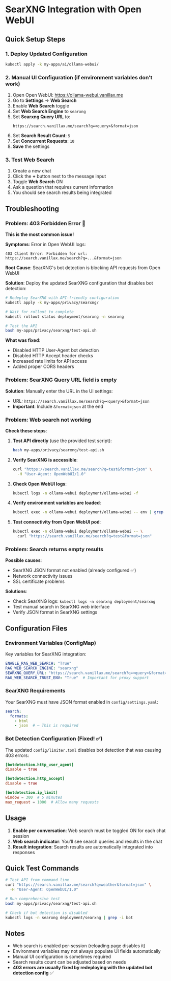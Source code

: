 # SearXNG Integration with Open WebUI

## Quick Setup Steps

### 1. Deploy Updated Configuration
```bash
kubectl apply -k my-apps/ai/ollama-webui/
```

### 2. Manual UI Configuration (if environment variables don't work)
1. Open Open WebUI: https://ollama-webui.vanillax.me
2. Go to **Settings** → **Web Search**
3. Enable **Web Search** toggle
4. Set **Web Search Engine** to `searxng`
5. Set **Searxng Query URL** to: 
   ```
   https://search.vanillax.me/search?q=<query>&format=json
   ```
6. Set **Search Result Count**: `5`
7. Set **Concurrent Requests**: `10`
8. **Save** the settings

### 3. Test Web Search
1. Create a new chat
2. Click the **+** button next to the message input
3. Toggle **Web Search** ON
4. Ask a question that requires current information
5. You should see search results being integrated

## Troubleshooting

### Problem: 403 Forbidden Error 🚨
**This is the most common issue!**

**Symptoms**: Error in Open WebUI logs:
```
403 Client Error: Forbidden for url: https://search.vanillax.me/search?q=...&format=json
```

**Root Cause**: SearXNG's bot detection is blocking API requests from Open WebUI

**Solution**: Deploy the updated SearXNG configuration that disables bot detection:
```bash
# Redeploy SearXNG with API-friendly configuration
kubectl apply -k my-apps/privacy/searxng/

# Wait for rollout to complete
kubectl rollout status deployment/searxng -n searxng

# Test the API
bash my-apps/privacy/searxng/test-api.sh
```

**What was fixed**:
- Disabled HTTP User-Agent bot detection
- Disabled HTTP Accept header checks  
- Increased rate limits for API access
- Added proper CORS headers

### Problem: SearXNG Query URL field is empty
**Solution**: Manually enter the URL in the UI settings:
- URL: `https://search.vanillax.me/search?q=<query>&format=json`
- **Important**: Include `&format=json` at the end

### Problem: Web search not working
**Check these steps**:

1. **Test API directly** (use the provided test script):
   ```bash
   bash my-apps/privacy/searxng/test-api.sh
   ```

2. **Verify SearXNG is accessible**:
   ```bash
   curl "https://search.vanillax.me/search?q=test&format=json" \
     -H "User-Agent: OpenWebUI/1.0"
   ```

3. **Check Open WebUI logs**:
   ```bash
   kubectl logs -n ollama-webui deployment/ollama-webui -f
   ```

4. **Verify environment variables are loaded**:
   ```bash
   kubectl exec -n ollama-webui deployment/ollama-webui -- env | grep RAG
   ```

5. **Test connectivity from Open WebUI pod**:
   ```bash
   kubectl exec -n ollama-webui deployment/ollama-webui -- \
     curl "https://search.vanillax.me/search?q=test&format=json"
   ```

### Problem: Search returns empty results
**Possible causes**:
- SearXNG JSON format not enabled (already configured ✅)
- Network connectivity issues
- SSL certificate problems

**Solutions**:
- Check SearXNG logs: `kubectl logs -n searxng deployment/searxng`
- Test manual search in SearXNG web interface
- Verify JSON format in SearXNG settings

## Configuration Files

### Environment Variables (ConfigMap)
Key variables for SearXNG integration:
```yaml
ENABLE_RAG_WEB_SEARCH: "True"
RAG_WEB_SEARCH_ENGINE: "searxng"
SEARXNG_QUERY_URL: "https://search.vanillax.me/search?q=<query>&format=json"
RAG_WEB_SEARCH_TRUST_ENV: "True"  # Important for proxy support
```

### SearXNG Requirements
Your SearXNG must have JSON format enabled in `config/settings.yaml`:
```yaml
search:
  formats:
    - html
    - json  # ← This is required
```

### Bot Detection Configuration (Fixed! ✅)
The updated `config/limiter.toml` disables bot detection that was causing 403 errors:
```toml
[botdetection.http_user_agent]
disable = true

[botdetection.http_accept]  
disable = true

[botdetection.ip_limit]
window = 300  # 5 minutes
max_request = 1000  # Allow many requests
```

## Usage

1. **Enable per conversation**: Web search must be toggled ON for each chat session
2. **Web search indicator**: You'll see search queries and results in the chat
3. **Result integration**: Search results are automatically integrated into responses

## Quick Test Commands

```bash
# Test API from command line
curl "https://search.vanillax.me/search?q=weather&format=json" \
  -H "User-Agent: OpenWebUI/1.0"

# Run comprehensive test
bash my-apps/privacy/searxng/test-api.sh

# Check if bot detection is disabled
kubectl logs -n searxng deployment/searxng | grep -i bot
```

## Notes
- Web search is enabled per-session (reloading page disables it)
- Environment variables may not always populate UI fields automatically
- Manual UI configuration is sometimes required
- Search results count can be adjusted based on needs
- **403 errors are usually fixed by redeploying with the updated bot detection config** ✅ 